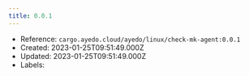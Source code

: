 ```yaml
---
title: 0.0.1
---
```



- Reference: `cargo.ayedo.cloud/ayedo/linux/check-mk-agent:0.0.1`
- Created: 2023-01-25T09:51:49.000Z
- Updated: 2023-01-25T09:51:49.000Z
- Labels:


